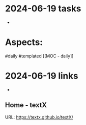 
# 2024-06-19 tasks

- 

# Aspects:
#daily #templated
[[MOC - daily]]

# 2024-06-19 links
- 


## Home - textX
URL: https://textx.github.io/textX/

